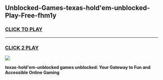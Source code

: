 
## Unblocked-Games-texas-hold'em-unblocked-Play-Free-fhm1y
<h3>
<a href="https://premium76.site?title=texas-hold'em-unblocked&ref=18A1">CLICK TO PLAY</a></h3>
<hr>

<h3>
<a href="https://premium76.site?title=texas-hold'em-unblocked&ref=18A1">CLICK 2 PLAY</a>
  
</h3>

<a href="https://premium76.site?title=texas-hold'em-unblocked&ref=18A1"><img src="https://clearcache.store/games.png"></a>


**texas-hold'em-unblocked games unblocked: Your Gateway to Fun and Accessible Online Gaming**
